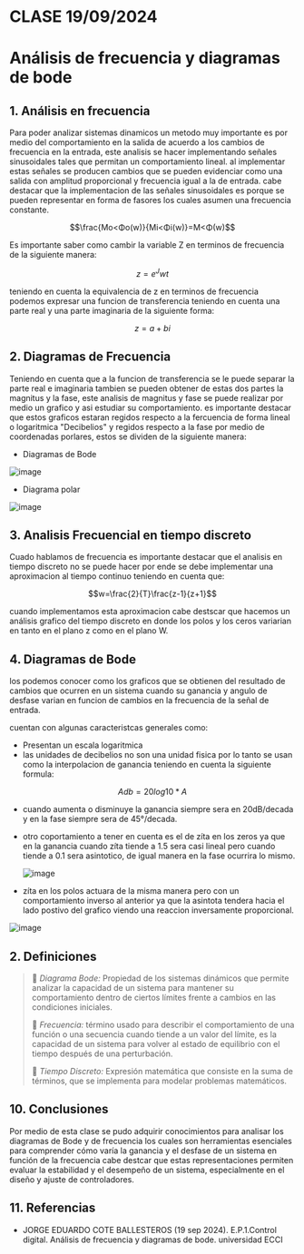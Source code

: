 # CLASE 19/09/2024
# Análisis de frecuencia y diagramas de bode

## 1. Análisis en frecuencia
Para poder analizar sistemas dinamicos un metodo muy importante es por medio del comportamiento en la salida de acuerdo a los cambios de frecuencia en la entrada, este analisis se hacer implementando señales sinusoidales tales que permitan un comportamiento lineal.
al implementar estas señales se producen cambios que se pueden evidenciar como una salida con amplitud proporcional y frecuencia igual a la de entrada.
cabe destacar que la implementacion de las señales sinusoidales es porque se pueden representar en forma de fasores los cuales asumen una frecuencia constante.

  $$\frac{Mo<Φo(w)}{Mi<Φi(w)}=M<Φ(w)$$

Es importante saber como cambir la variable Z en terminos de frecuencia de la siguiente manera:

 $$z=e ^ Jwt$$
 
teniendo en cuenta la equivalencia de z en terminos de frecuencia podemos expresar una funcion de transferencia teniendo en cuenta una parte real y una parte imaginaria de la siguiente forma:

$$z=a+bi$$

## 2. Diagramas de Frecuencia
Teniendo en cuenta que a la funcion de transferencia se le puede separar la parte real e imaginaria tambien se pueden obtener de estas dos partes la magnitus y la fase, este analisis de magnitus y fase se puede realizar por medio un grafico y asi estudiar su comportamiento.
es importante destacar que estos graficos estaran regidos respecto a la fercuencia de forma lineal o logaritmica "Decibelios" y regidos respecto a la fase por medio de coordenadas porlares, estos se dividen de la siguiente manera:

* Diagramas de Bode

![image](https://github.com/user-attachments/assets/2d65bf68-5d5e-4f12-b3b8-c7ef4caf639f)

* Diagrama polar
  
![image](https://github.com/user-attachments/assets/303b2de8-9ff9-40fa-b0c1-67c5deaba266)

## 3. Analisis Frecuencial en tiempo discreto
Cuado hablamos de frecuencia es importante destacar que el analisis en tiempo discreto no se puede hacer por ende se debe implementar una aproximacion al tiempo continuo teniendo en cuenta que:

$$w=\frac{2}{T}\frac{z-1}{z+1}$$

cuando implementamos esta aproximacion cabe destscar que hacemos un análisis grafico del tiempo discreto en donde los polos y los ceros variarian en tanto en el plano z como en el plano W.

## 4. Diagramas de Bode
los podemos conocer como los graficos que se obtienen del resultado de cambios que ocurren en un sistema cuando su ganancia y angulo de desfase varian en funcion de cambios en la frecuencia de la señal de entrada.

cuentan con algunas caracteristcas generales como: 

* Presentan un escala logaritmica
* las unidades de decibelios no son una unidad fisica por lo tanto se usan como la interpolacion de ganancia teniendo en cuenta la siguiente formula:

$$Adb=20log10*A$$

* cuando aumenta o disminuye la ganancia siempre sera en 20dB/decada y en la fase siempre sera de 45°/decada.
  
* otro coportamiento a tener en cuenta es el de zíta en los zeros ya que en la ganancia cuando zíta tiende a 1.5 sera casi lineal pero cuando tiende a 0.1 sera asintotico, de igual manera en la fase ocurrira lo mismo.

  ![image](https://github.com/user-attachments/assets/307c3dd8-12c7-4503-93fd-061e4be53dd5)

* zíta en los polos actuara de la misma manera pero con un comportamiento inverso al anterior ya que la asintota tendera hacia el lado postivo del grafico viendo una reaccion inversamente proporcional.

![image](https://github.com/user-attachments/assets/fe77127d-62f5-4bb5-9748-2e0263699f81)

## 2. Definiciones
>🔑 *Diagrama Bode:* Propiedad de los sistemas dinámicos que permite analizar la capacidad de un sistema para mantener su comportamiento dentro de ciertos límites frente a cambios en las condiciones iniciales.
>
>🔑 *Frecuencia:* término usado para describir el comportamiento de una función o una secuencia cuando tiende a un valor del límite, es la capacidad de un sistema para volver al estado de equilibrio con el tiempo después de una perturbación.
>
>🔑 *Tiempo Discreto:* Expresión matemática que consiste en la suma de términos, que se implementa para modelar problemas matemáticos. 
>

## 10. Conclusiones
Por medio de esta clase se pudo adquirir conocimientos para analisar los diagramas de Bode y de frecuencia los cuales son herramientas esenciales para comprender cómo varía la ganancia y el desfase de un sistema en función de la frecuencia cabe destcar que estas representaciones permiten evaluar la estabilidad y el desempeño de un sistema, especialmente en el diseño y ajuste de controladores.
## 11. Referencias
* JORGE EDUARDO COTE BALLESTEROS (19 sep 2024). E.P.1.Control digital. Análisis de frecuencia y diagramas de bode. universidad ECCI



